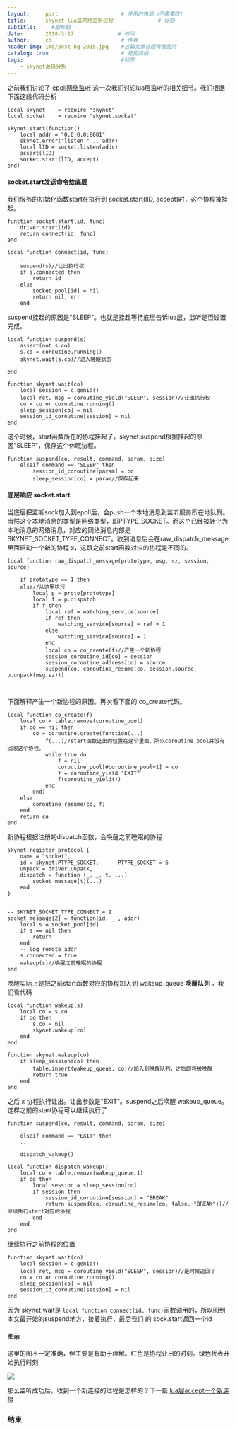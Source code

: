 ```yaml
---
layout:     post                    # 使用的布局（不需要改）
title:      skynet-lua层网络监听过程              # 标题 
subtitle:     #副标题
date:       2018-3-17              # 时间
author:     co                      # 作者
header-img: img/post-bg-2015.jpg    #这篇文章标题背景图片
catalog: true                       # 是否归档
tags:                               #标签
    - skynet源码分析
---
```

之前我们讨论了 [epoll网络监听](https://whatplane.github.io/2017/07/17/skynet-epoll%E5%8F%91%E8%B5%B7%E7%9B%91%E5%90%AC/) 这一次我们讨论lua层监听的相关细节。我们根据下面这段代码分析
```
local skynet    = require "skynet"
local socket    = require "skynet.socket"

skynet.start(function()
    local addr = "0.0.0.0:8001"
    skynet.error("listen " .. addr)
    local lID = socket.listen(addr)
    assert(lID)
    socket.start(lID, accept)
end)
```

#### socket.start发送命令给底层
我们服务的初始化函数start在执行到 socket.start(lID, accept)时，这个协程被挂起。
```
function socket.start(id, func)
	driver.start(id)
	return connect(id, func)
end

local function connect(id, func)
	...	
	suspend(s)//让出执行权
	if s.connected then
		return id
	else
		socket_pool[id] = nil
		return nil, err
	end

```
suspend挂起的原因是"SLEEP"。也就是挂起等待底层告诉lua层，监听是否设置完成。
```
local function suspend(s)
	assert(not s.co)
	s.co = coroutine.running()
	skynet.wait(s.co)//进入睡眠状态
	
end

function skynet.wait(co)
	local session = c.genid()
	local ret, msg = coroutine_yield("SLEEP", session)//让出执行权
	co = co or coroutine.running()
	sleep_session[co] = nil
	session_id_coroutine[session] = nil
end

```
这个时候，start函数所在的协程挂起了，skynet.suspend根据挂起的原因"SLEEP"，保存这个休眠协程。
```
function suspend(co, result, command, param, size)
	elseif command == "SLEEP" then
		session_id_coroutine[param] = co
		sleep_session[co] = param//保存起来
```
#### 底层响应 socket.start
当底层把监听sock加入到epoll后，会push一个本地消息到监听服务所在地队列。当然这个本地消息的类型是网络类型，即PTYPE_SOCKET。而这个已经被转化为本地消息的网络消息，对应的网络消息内部是SKYNET_SOCKET_TYPE_CONNECT。收到消息后会在raw_dispatch_message里面启动一个新的协程 x，这跟之前start函数对应的协程是不同的。
```
local function raw_dispatch_message(prototype, msg, sz, session, source)

	if prototype == 1 then
	else//从这里执行
		local p = proto[prototype]
		local f = p.dispatch
		if f then
			local ref = watching_service[source]
			if ref then
				watching_service[source] = ref + 1
			else
				watching_service[source] = 1
			end
			local co = co_create(f)//产生一个新协程
			session_coroutine_id[co] = session
			session_coroutine_address[co] = source
			suspend(co, coroutine_resume(co, session,source, p.unpack(msg,sz)))



```
下面解释产生一个新协程的原因。再次看下面的 co_create代码。
```
local function co_create(f)
	local co = table.remove(coroutine_pool)
	if co == nil then
		co = coroutine.create(function(...)
			f(...)//start函数让出的位置在这个里面，所以coroutine_pool并没有回收这个协程。
			while true do
				f = nil
				coroutine_pool[#coroutine_pool+1] = co
				f = coroutine_yield "EXIT"
				f(coroutine_yield())
			end
		end)
	else
		coroutine_resume(co, f)
	end
	return co
end
```
新协程根据注册的dispatch函数，会唤醒之前睡眠的协程
```
skynet.register_protocol {
	name = "socket",
	id = skynet.PTYPE_SOCKET,	-- PTYPE_SOCKET = 6
	unpack = driver.unpack,
	dispatch = function (_, _, t, ...)
		socket_message[t](...)
	end
}


-- SKYNET_SOCKET_TYPE_CONNECT = 2
socket_message[2] = function(id, _ , addr)
	local s = socket_pool[id]
	if s == nil then
		return
	end
	-- log remote addr
	s.connected = true
	wakeup(s)//唤醒之前睡眠的协程
end

```
唤醒实际上是把之前start函数对应的协程加入到 wakeup_queue **唤醒队列** ，我们看代码
```
local function wakeup(s)
	local co = s.co
	if co then
		s.co = nil
		skynet.wakeup(co)
	end
end

function skynet.wakeup(co)
	if sleep_session[co] then
		table.insert(wakeup_queue, co)//加入到唤醒队列，之后即将被唤醒
		return true
	end
end
```
之后 x 协程执行让出。让出参数是"EXIT"。suspend之后唤醒 wakeup_queue。这样之前的start协程可以继续执行了
```
function suspend(co, result, command, param, size)
	...
	elseif command == "EXIT" then
	...

	dispatch_wakeup()

local function dispatch_wakeup()
	local co = table.remove(wakeup_queue,1)
	if co then
		local session = sleep_session[co]
		if session then
			session_id_coroutine[session] = "BREAK"
			return suspend(co, coroutine_resume(co, false, "BREAK"))//继续执行start对应的协程
		end
	end
end
```
继续执行之前协程的位置
```
function skynet.wait(co)
	local session = c.genid()
	local ret, msg = coroutine_yield("SLEEP", session)//是时候返回了
	co = co or coroutine.running()
	sleep_session[co] = nil
	session_id_coroutine[session] = nil
end
```
因为 skynet.wait是 `local function connect(id, func)`函数调用的，所以回到本文最开始的suspend地方，接着执行，最后我们 的 sock.start返回一个id

#### 图示
这里的图不一定准确，但主要是有助于理解。红色是协程让出的时刻。绿色代表开始执行时刻

![](https://gitee.com/whatplane/resource/raw/master/img/xx_20190412161602-min.png)

那么监听成功后，收到一个新连接的过程是怎样的？下一篇 [lua层accept一个新连接](https://whatplane.github.io/2018/03/17/skynet-lua%E5%B1%82accept%E4%B8%80%E4%B8%AA%E6%96%B0%E8%BF%9E%E6%8E%A5/)
### 结束